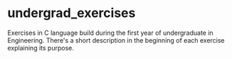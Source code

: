 # undergrad_exercises
Exercises in C language build during the first year of undergraduate in Engineering.
There's a short description in the beginning of each exercise explaining its purpose.
